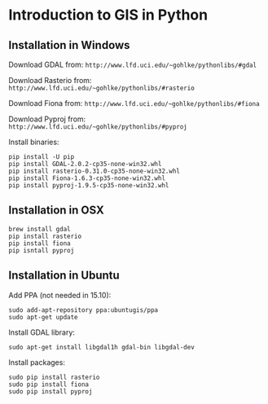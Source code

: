 # Introduction to GIS in Python

## Installation in Windows

Download GDAL from:
`http://www.lfd.uci.edu/~gohlke/pythonlibs/#gdal`

Download Rasterio from:
`http://www.lfd.uci.edu/~gohlke/pythonlibs/#rasterio`

Download Fiona from:
`http://www.lfd.uci.edu/~gohlke/pythonlibs/#fiona`

Download Pyproj from:
`http://www.lfd.uci.edu/~gohlke/pythonlibs/#pyproj`

Install binaries:
```
pip install -U pip
pip install GDAL-2.0.2-cp35-none-win32.whl
pip install rasterio-0.31.0-cp35-none-win32.whl
pip install Fiona-1.6.3-cp35-none-win32.whl
pip install pyproj-1.9.5-cp35-none-win32.whl
```

## Installation in OSX

```
brew install gdal
pip install rasterio
pip install fiona
pip isntall pyproj
```

## Installation in Ubuntu

Add PPA (not needed in 15.10):
```
sudo add-apt-repository ppa:ubuntugis/ppa
sudo apt-get update
```

Install GDAL library:
```
sudo apt-get install libgdal1h gdal-bin libgdal-dev
```

Install packages:
```
sudo pip install rasterio
sudo pip install fiona
sudo pip install pyproj
```
